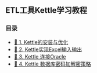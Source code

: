 
## ETL工具Kettle学习教程 

### 目录

- [🔖 1. Kettle的安装与优化](book/KettleInstall.md)
- [🔖 2. Kettle实现Excel输入输出](book/KettleExcel.md)
- [🔖 3. Kettle 连接Oracle](book/KettleForOracle.md)
- [🔖 4. Kettle 数据库密码加解密策略](book/KettleDbEncr.md)


